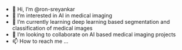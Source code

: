 - 👋 Hi, I’m @ron-sreyankar
- 👀 I’m interested in AI in medical imaging
- 🌱 I’m currently learning deep learning based segmentation and classification of medical images
- 💞️ I’m looking to collaborate on AI based medical imaging projects
- 📫 How to reach me ...

<!---
ron-sreyankar/ron-sreyankar is a ✨ special ✨ repository because its `README.md` (this file) appears on your GitHub profile.
You can click the Preview link to take a look at your changes.
--->
